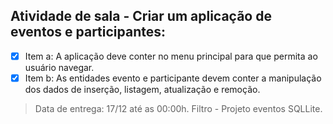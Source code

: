## Atividade de sala - Criar um aplicação de eventos e participantes:
- [x] Item a: A aplicação deve conter no menu principal para que permita ao usuário navegar.
- [x] Item b: As entidades evento e participante devem conter a manipulação dos dados de inserção, listagem, atualização e remoção.
> Data de entrega: 17/12 até as 00:00h.
> Filtro - Projeto eventos SQLLite.
